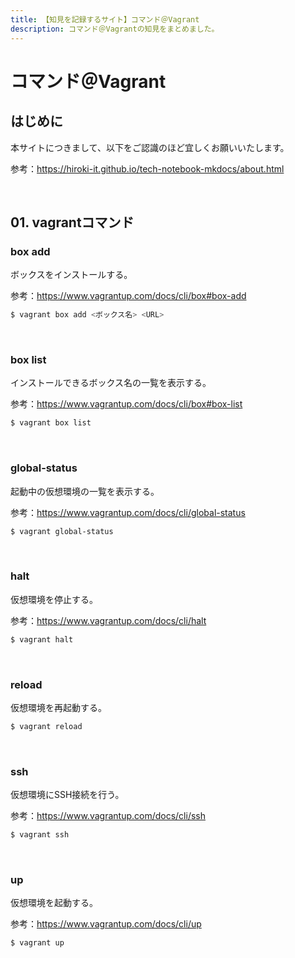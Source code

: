 ```yaml
---
title: 【知見を記録するサイト】コマンド＠Vagrant
description: コマンド＠Vagrantの知見をまとめました。
---
```


# コマンド＠Vagrant

## はじめに

本サイトにつきまして、以下をご認識のほど宜しくお願いいたします。

参考：https://hiroki-it.github.io/tech-notebook-mkdocs/about.html

<br>

## 01. vagrantコマンド

### box add

ボックスをインストールする。

参考：https://www.vagrantup.com/docs/cli/box#box-add

```bash
$ vagrant box add <ボックス名> <URL>
```

<br>

### box list

インストールできるボックス名の一覧を表示する。

参考：https://www.vagrantup.com/docs/cli/box#box-list

```bash
$ vagrant box list
```

<br>

### global-status

起動中の仮想環境の一覧を表示する。

参考：https://www.vagrantup.com/docs/cli/global-status

```bash
$ vagrant global-status
```

<br>

### halt

仮想環境を停止する。

参考：https://www.vagrantup.com/docs/cli/halt

```bash
$ vagrant halt
```

<br>

### reload

仮想環境を再起動する。

```bash
$ vagrant reload
```

<br>

### ssh

仮想環境にSSH接続を行う。

参考：https://www.vagrantup.com/docs/cli/ssh

```bash
$ vagrant ssh
```

<br>

### up

仮想環境を起動する。

参考：https://www.vagrantup.com/docs/cli/up

```bash
$ vagrant up
```

<br>
